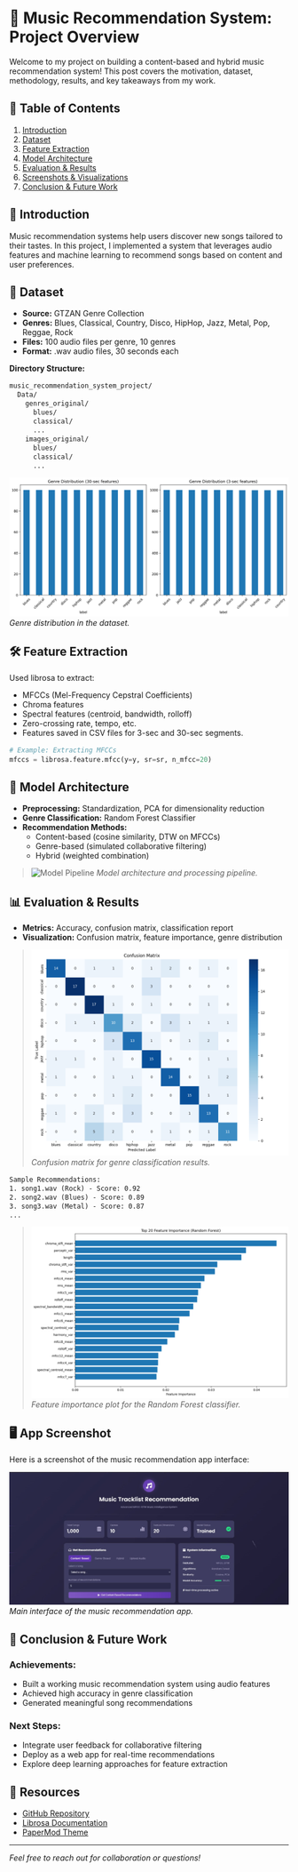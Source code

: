 # 🎵 Music Recommendation System: Project Overview

Welcome to my project on building a content-based and hybrid music recommendation system! This post covers the motivation, dataset, methodology, results, and key takeaways from my work.

## 📌 Table of Contents

1. [Introduction](#introduction)
2. [Dataset](#dataset)
3. [Feature Extraction](#feature-extraction)
4. [Model Architecture](#model-architecture)
5. [Evaluation & Results](#evaluation--results)
6. [Screenshots & Visualizations](#screenshots--visualizations)
7. [Conclusion & Future Work](#conclusion--future-work)

## 📝 Introduction

Music recommendation systems help users discover new songs tailored to their tastes. In this project, I implemented a system that leverages audio features and machine learning to recommend songs based on content and user preferences.

## 🎼 Dataset

- **Source:** GTZAN Genre Collection
- **Genres:** Blues, Classical, Country, Disco, HipHop, Jazz, Metal, Pop, Reggae, Rock
- **Files:** 100 audio files per genre, 10 genres
- **Format:** .wav audio files, 30 seconds each

**Directory Structure:**
```
music_recommendation_system_project/
  Data/
    genres_original/
      blues/
      classical/
      ...
    images_original/
      blues/
      classical/
      ...
```

![Dataset Structure](https://raw.githubusercontent.com/blueee04/blog/main/content/images/2025-06-10-Music%20Recommendation%20System/genre_distribution.png)
*Genre distribution in the dataset.*

## 🛠️ Feature Extraction

Used librosa to extract:
- MFCCs (Mel-Frequency Cepstral Coefficients)
- Chroma features
- Spectral features (centroid, bandwidth, rolloff)
- Zero-crossing rate, tempo, etc.
- Features saved in CSV files for 3-sec and 30-sec segments.

```python
# Example: Extracting MFCCs
mfccs = librosa.feature.mfcc(y=y, sr=sr, n_mfcc=20)
```

## 🧠 Model Architecture

- **Preprocessing:** Standardization, PCA for dimensionality reduction
- **Genre Classification:** Random Forest Classifier
- **Recommendation Methods:**
  - Content-based (cosine similarity, DTW on MFCCs)
  - Genre-based (simulated collaborative filtering)
  - Hybrid (weighted combination)

> ![Model Pipeline](https://raw.githubusercontent.com/blueee04/blog/main/content/images/2025-06-10-Music%20Recommendation%20System/pipeline.png)
*Model architecture and processing pipeline.*

## 📊 Evaluation & Results

- **Metrics:** Accuracy, confusion matrix, classification report
- **Visualization:** Confusion matrix, feature importance, genre distribution

> ![Confusion Matrix](https://raw.githubusercontent.com/blueee04/blog/main/content/images/2025-06-10-Music%20Recommendation%20System/confusion_matrix.png)
*Confusion matrix for genre classification results.*

```text
Sample Recommendations:
1. song1.wav (Rock) - Score: 0.92
2. song2.wav (Blues) - Score: 0.89
3. song3.wav (Metal) - Score: 0.87
...
```


> ![Feature Importance](https://raw.githubusercontent.com/blueee04/blog/main/content/images/2025-06-10-Music%20Recommendation%20System/feature_importance.png)
*Feature importance plot for the Random Forest classifier.*

## 🖥️ App Screenshot

Here is a screenshot of the music recommendation app interface:

![App Main Interface](https://raw.githubusercontent.com/blueee04/blog/main/content/images/2025-06-10-Music%20Recommendation%20System/app_image.jpg)
*Main interface of the music recommendation app.*

## 🚀 Conclusion & Future Work

### Achievements:
- Built a working music recommendation system using audio features
- Achieved high accuracy in genre classification
- Generated meaningful song recommendations

### Next Steps:
- Integrate user feedback for collaborative filtering
- Deploy as a web app for real-time recommendations
- Explore deep learning approaches for feature extraction

## 📂 Resources

- [GitHub Repository](https://github.com/yourusername/music-recommendation-system)
- [Librosa Documentation](https://librosa.org/doc/latest/)
- [PaperMod Theme](https://github.com/adityatelange/hugo-PaperMod)

---

*Feel free to reach out for collaboration or questions!*